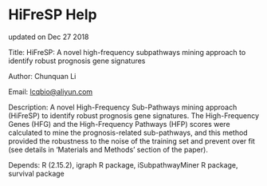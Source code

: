 # HiFreSP Help
updated on Dec 27 2018

Title: HiFreSP: A novel high-frequency subpathways mining approach to identify robust prognosis gene signatures

Author: Chunquan Li

Email: lcqbio@aliyun.com

Description: A novel High-Frequency Sub-Pathways mining approach (HiFreSP) to identify robust prognosis gene signatures. The High-Frequency Genes (HFG) and the High-Frequency Pathways (HFP) scores were calculated to mine the prognosis-related sub-pathways, and this method provided the robustness to the noise of the training set and prevent over fit (see details in ‘Materials and Methods’ section of the paper). 

Depends: R (2.15.2), igraph R package, iSubpathwayMiner R package, survival package

